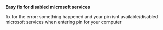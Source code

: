 **Easy fix for disabled microsoft services**




fix for the error: something happened and your pin isnt available/disabled microsoft services when entering pin for your computer
